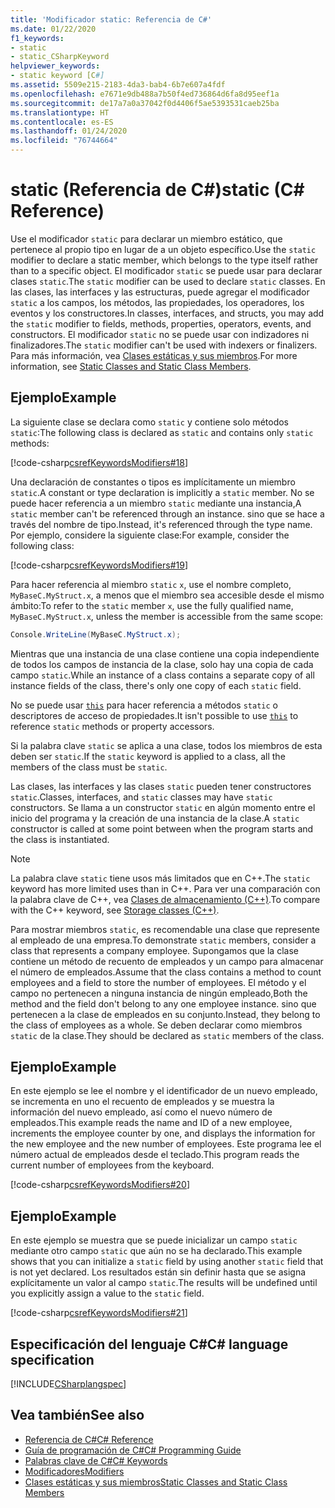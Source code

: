 ```yaml
---
title: 'Modificador static: Referencia de C#'
ms.date: 01/22/2020
f1_keywords:
- static
- static_CSharpKeyword
helpviewer_keywords:
- static keyword [C#]
ms.assetid: 5509e215-2183-4da3-bab4-6b7e607a4fdf
ms.openlocfilehash: e7671e9db488a7b50f4ed736864d6fa8d95eef1a
ms.sourcegitcommit: de17a7a0a37042f0d4406f5ae5393531caeb25ba
ms.translationtype: HT
ms.contentlocale: es-ES
ms.lasthandoff: 01/24/2020
ms.locfileid: "76744664"
---
```

# <a name="static-c-reference"></a><span data-ttu-id="0aa25-102">static (Referencia de C#)</span><span class="sxs-lookup"><span data-stu-id="0aa25-102">static (C# Reference)</span></span>

<span data-ttu-id="0aa25-103">Use el modificador `static` para declarar un miembro estático, que pertenece al propio tipo en lugar de a un objeto específico.</span><span class="sxs-lookup"><span data-stu-id="0aa25-103">Use the `static` modifier to declare a static member, which belongs to the type itself rather than to a specific object.</span></span> <span data-ttu-id="0aa25-104">El modificador `static` se puede usar para declarar clases `static`.</span><span class="sxs-lookup"><span data-stu-id="0aa25-104">The `static` modifier can be used to declare `static` classes.</span></span> <span data-ttu-id="0aa25-105">En las clases, las interfaces y las estructuras, puede agregar el modificador `static` a los campos, los métodos, las propiedades, los operadores, los eventos y los constructores.</span><span class="sxs-lookup"><span data-stu-id="0aa25-105">In classes, interfaces, and structs, you may add the `static` modifier to fields, methods, properties, operators, events, and constructors.</span></span> <span data-ttu-id="0aa25-106">El modificador `static` no se puede usar con indizadores ni finalizadores.</span><span class="sxs-lookup"><span data-stu-id="0aa25-106">The `static` modifier can't be used with indexers or finalizers.</span></span> <span data-ttu-id="0aa25-107">Para más información, vea [Clases estáticas y sus miembros](../../programming-guide/classes-and-structs/static-classes-and-static-class-members.md).</span><span class="sxs-lookup"><span data-stu-id="0aa25-107">For more information, see [Static Classes and Static Class Members](../../programming-guide/classes-and-structs/static-classes-and-static-class-members.md).</span></span>

## <a name="example"></a><span data-ttu-id="0aa25-108">Ejemplo</span><span class="sxs-lookup"><span data-stu-id="0aa25-108">Example</span></span>

<span data-ttu-id="0aa25-109">La siguiente clase se declara como `static` y contiene solo métodos `static`:</span><span class="sxs-lookup"><span data-stu-id="0aa25-109">The following class is declared as `static` and contains only `static` methods:</span></span>

[!code-csharp[csrefKeywordsModifiers#18](~/samples/snippets/csharp/VS_Snippets_VBCSharp/csrefKeywordsModifiers/CS/csrefKeywordsModifiers.cs#18)]

<span data-ttu-id="0aa25-110">Una declaración de constantes o tipos es implícitamente un miembro `static`.</span><span class="sxs-lookup"><span data-stu-id="0aa25-110">A constant or type declaration is implicitly a `static` member.</span></span> <span data-ttu-id="0aa25-111">No se puede hacer referencia a un miembro `static` mediante una instancia,</span><span class="sxs-lookup"><span data-stu-id="0aa25-111">A `static` member can't be referenced through an instance.</span></span> <span data-ttu-id="0aa25-112">sino que se hace a través del nombre de tipo.</span><span class="sxs-lookup"><span data-stu-id="0aa25-112">Instead, it's referenced through the type name.</span></span> <span data-ttu-id="0aa25-113">Por ejemplo, considere la siguiente clase:</span><span class="sxs-lookup"><span data-stu-id="0aa25-113">For example, consider the following class:</span></span>

[!code-csharp[csrefKeywordsModifiers#19](~/samples/snippets/csharp/VS_Snippets_VBCSharp/csrefKeywordsModifiers/CS/csrefKeywordsModifiers.cs#19)]

<span data-ttu-id="0aa25-114">Para hacer referencia al miembro `static` `x`, use el nombre completo, `MyBaseC.MyStruct.x`, a menos que el miembro sea accesible desde el mismo ámbito:</span><span class="sxs-lookup"><span data-stu-id="0aa25-114">To refer to the `static` member `x`, use the fully qualified name, `MyBaseC.MyStruct.x`, unless the member is accessible from the same scope:</span></span>

```csharp
Console.WriteLine(MyBaseC.MyStruct.x);
```

<span data-ttu-id="0aa25-115">Mientras que una instancia de una clase contiene una copia independiente de todos los campos de instancia de la clase, solo hay una copia de cada campo `static`.</span><span class="sxs-lookup"><span data-stu-id="0aa25-115">While an instance of a class contains a separate copy of all instance fields of the class, there's only one copy of each `static` field.</span></span>

<span data-ttu-id="0aa25-116">No se puede usar [`this`](this.md) para hacer referencia a métodos `static` o descriptores de acceso de propiedades.</span><span class="sxs-lookup"><span data-stu-id="0aa25-116">It isn't possible to use [`this`](this.md) to reference `static` methods or property accessors.</span></span>

<span data-ttu-id="0aa25-117">Si la palabra clave `static` se aplica a una clase, todos los miembros de esta deben ser `static`.</span><span class="sxs-lookup"><span data-stu-id="0aa25-117">If the `static` keyword is applied to a class, all the members of the class must be `static`.</span></span>

<span data-ttu-id="0aa25-118">Las clases, las interfaces y las clases `static` pueden tener constructores `static`.</span><span class="sxs-lookup"><span data-stu-id="0aa25-118">Classes, interfaces, and `static` classes may have `static` constructors.</span></span> <span data-ttu-id="0aa25-119">Se llama a un constructor `static` en algún momento entre el inicio del programa y la creación de una instancia de la clase.</span><span class="sxs-lookup"><span data-stu-id="0aa25-119">A `static` constructor is called at some point between when the program starts and the class is instantiated.</span></span>

> [!NOTE]
> <span data-ttu-id="0aa25-120">La palabra clave `static` tiene usos más limitados que en C++.</span><span class="sxs-lookup"><span data-stu-id="0aa25-120">The `static` keyword has more limited uses than in C++.</span></span> <span data-ttu-id="0aa25-121">Para ver una comparación con la palabra clave de C++, vea [Clases de almacenamiento (C++)](/cpp/cpp/storage-classes-cpp#static).</span><span class="sxs-lookup"><span data-stu-id="0aa25-121">To compare with the C++ keyword, see [Storage classes (C++)](/cpp/cpp/storage-classes-cpp#static).</span></span>

<span data-ttu-id="0aa25-122">Para mostrar miembros `static`, es recomendable una clase que represente al empleado de una empresa.</span><span class="sxs-lookup"><span data-stu-id="0aa25-122">To demonstrate `static` members, consider a class that represents a company employee.</span></span> <span data-ttu-id="0aa25-123">Supongamos que la clase contiene un método de recuento de empleados y un campo para almacenar el número de empleados.</span><span class="sxs-lookup"><span data-stu-id="0aa25-123">Assume that the class contains a method to count employees and a field to store the number of employees.</span></span> <span data-ttu-id="0aa25-124">El método y el campo no pertenecen a ninguna instancia de ningún empleado,</span><span class="sxs-lookup"><span data-stu-id="0aa25-124">Both the method and the field don't belong to any one employee instance.</span></span> <span data-ttu-id="0aa25-125">sino que pertenecen a la clase de empleados en su conjunto.</span><span class="sxs-lookup"><span data-stu-id="0aa25-125">Instead, they belong to the class of employees as a whole.</span></span> <span data-ttu-id="0aa25-126">Se deben declarar como miembros `static` de la clase.</span><span class="sxs-lookup"><span data-stu-id="0aa25-126">They should be declared as `static` members of the class.</span></span>

## <a name="example"></a><span data-ttu-id="0aa25-127">Ejemplo</span><span class="sxs-lookup"><span data-stu-id="0aa25-127">Example</span></span>

<span data-ttu-id="0aa25-128">En este ejemplo se lee el nombre y el identificador de un nuevo empleado, se incrementa en uno el recuento de empleados y se muestra la información del nuevo empleado, así como el nuevo número de empleados.</span><span class="sxs-lookup"><span data-stu-id="0aa25-128">This example reads the name and ID of a new employee, increments the employee counter by one, and displays the information for the new employee and the new number of employees.</span></span> <span data-ttu-id="0aa25-129">Este programa lee el número actual de empleados desde el teclado.</span><span class="sxs-lookup"><span data-stu-id="0aa25-129">This program reads the current number of employees from the keyboard.</span></span>

[!code-csharp[csrefKeywordsModifiers#20](~/samples/snippets/csharp/VS_Snippets_VBCSharp/csrefKeywordsModifiers/CS/csrefKeywordsModifiers.cs#20)]  

## <a name="example"></a><span data-ttu-id="0aa25-130">Ejemplo</span><span class="sxs-lookup"><span data-stu-id="0aa25-130">Example</span></span>

<span data-ttu-id="0aa25-131">En este ejemplo se muestra que se puede inicializar un campo `static` mediante otro campo `static` que aún no se ha declarado.</span><span class="sxs-lookup"><span data-stu-id="0aa25-131">This example shows that you can initialize a `static` field by using another `static` field that is not yet declared.</span></span> <span data-ttu-id="0aa25-132">Los resultados están sin definir hasta que se asigna explícitamente un valor al campo `static`.</span><span class="sxs-lookup"><span data-stu-id="0aa25-132">The results will be undefined until you explicitly assign a value to the `static` field.</span></span>

[!code-csharp[csrefKeywordsModifiers#21](~/samples/snippets/csharp/VS_Snippets_VBCSharp/csrefKeywordsModifiers/CS/csrefKeywordsModifiers.cs#21)]  

## <a name="c-language-specification"></a><span data-ttu-id="0aa25-133">Especificación del lenguaje C#</span><span class="sxs-lookup"><span data-stu-id="0aa25-133">C# language specification</span></span>

[!INCLUDE[CSharplangspec](~/includes/csharplangspec-md.md)]

## <a name="see-also"></a><span data-ttu-id="0aa25-134">Vea también</span><span class="sxs-lookup"><span data-stu-id="0aa25-134">See also</span></span>

- [<span data-ttu-id="0aa25-135">Referencia de C#</span><span class="sxs-lookup"><span data-stu-id="0aa25-135">C# Reference</span></span>](../index.md)
- [<span data-ttu-id="0aa25-136">Guía de programación de C#</span><span class="sxs-lookup"><span data-stu-id="0aa25-136">C# Programming Guide</span></span>](../../programming-guide/index.md)
- [<span data-ttu-id="0aa25-137">Palabras clave de C#</span><span class="sxs-lookup"><span data-stu-id="0aa25-137">C# Keywords</span></span>](index.md)
- [<span data-ttu-id="0aa25-138">Modificadores</span><span class="sxs-lookup"><span data-stu-id="0aa25-138">Modifiers</span></span>](index.md)
- [<span data-ttu-id="0aa25-139">Clases estáticas y sus miembros</span><span class="sxs-lookup"><span data-stu-id="0aa25-139">Static Classes and Static Class Members</span></span>](../../programming-guide/classes-and-structs/static-classes-and-static-class-members.md)

